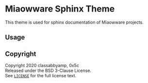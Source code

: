 # Miaowware Sphinx Theme

This theme is used for sphinx documentation of Miaowware projects.

## Usage


## Copyright

Copyright 2020 classabbyamp, 0x5c  
Released under the BSD 3-Clause License.  
See [`LICENSE`](LICENSE) for the full license text.

